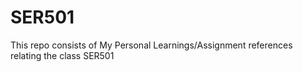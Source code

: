 # SER501

This repo consists of My Personal Learnings/Assignment references relating the class SER501
